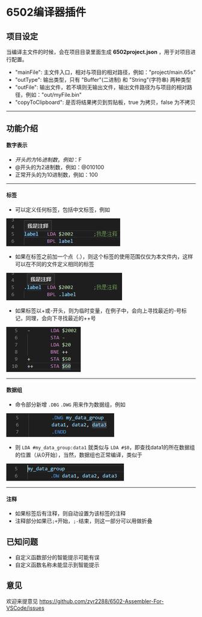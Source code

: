 # 6502编译器插件

## 项目设定

当编译主文件的时候，会在项目目录里面生成 **6502project.json** ，用于对项目进行配置。

* "mainFile": 主文件入口，相对与项目的相对路径，例如："project/main.65s"
* "outType": 输出类型，只有 "Buffer"(二进制) 和 "String"(字符串) 两种类型
* "outFile": 输出文件，若不填则无输出文件，输出文件路径为与项目的相对路径，例如："out/myFile.bin"
* "copyToClipboard": 是否将结果拷贝到剪贴板，true 为拷贝，false 为不拷贝

----

## 功能介绍

#### 数字表示

* $开头的为16进制数，例如：$F
* @开头的为2进制数，例如：@010100
* 正常开头的为10进制数，例如：100

----
#### 标签

* 可以定义任何标签，包括中文标签，例如

![markdown](/image/exp1.png)


* 如果在标签之前加一个点（.），则这个标签的使用范围仅仅为本文件内，这样可以在不同的文件定义相同的标签

![markdown](/image/exp2.png)


* 如果标签以+或-开头，则为临时变量，在例子中，会向上寻找最近的-号标记，同理，会向下寻找最近的++号

![markdown](/image/exp3.png)

----
#### 数据组

* 命令部分新增 `.DBG` `.DWG` 用来作为数据组，例如

![markdown](/image/exp4.png)

* 则 `LDA #my_data_group:data1` 就类似与 `LDA #$0`，即查找data1的所在数据组的位置（从0开始），当然，数据组也正常编译，类似于

![markdown](/image/exp5.png)

----
#### 注释

* 如果标签后有注释，则自动设置为该标签的注释
* 注释部分如果已`;+`开始，`;-`结束，则这一部分可以用做折叠


## 已知问题

* 自定义函数部分的智能提示可能有误
* 自定义函数名称未能显示到智能提示

## 意见

欢迎来提意见 https://github.com/zyr2288/6502-Assembler-For-VSCode/issues

